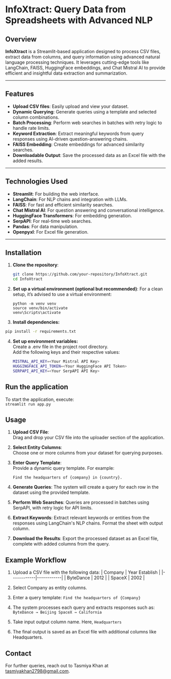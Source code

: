 # InfoXtract: Query Data from Spreadsheets with Advanced NLP 

## Overview

**InfoXtract** is a Streamlit-based application designed to process CSV files, extract data from columns, and query information using advanced natural language processing techniques. It leverages cutting-edge tools like LangChain, FAISS, HuggingFace embeddings, and Chat Mistral AI to provide efficient and insightful data extraction and summarization.

---

## Features

- **Upload CSV files**: Easily upload and view your dataset.
- **Dynamic Querying**: Generate queries using a template and selected column combinations.
- **Batch Processing**: Perform web searches in batches with retry logic to handle rate limits.
- **Keyword Extraction**: Extract meaningful keywords from query responses using AI-driven question-answering chains.
- **FAISS Embedding**: Create embeddings for advanced similarity searches.
- **Downloadable Output**: Save the processed data as an Excel file with the added results.

---

## Technologies Used

- **Streamlit**: For building the web interface.
- **LangChain**: For NLP chains and integration with LLMs.
- **FAISS**: For fast and efficient similarity searches.
- **Chat Mistral AI**: For question answering and conversational intelligence.
- **HuggingFace Transformers**: For embedding generation.
- **SerpAPI**: For real-time web searches.
- **Pandas**: For data manipulation.
- **Openpyxl**: For Excel file generation.

---

## Installation

1. **Clone the repository**:
   ```bash
   git clone https://github.com/your-repository/InfoXtract.git
   cd InfoXtract 
   ```
2. **Set up a virtual environment (optional but recommended)**:
For a clean setup, it’s advised to use a virtual environment:
 
   `python -m venv venv`\
   `source venv/bin/activate`\
   `venv\Scripts\activate`

3. **Install dependencies:**
```bash
pip install -r requirements.txt
```
4. **Set up environment variables:**\
   Create a .env file in the project root directory.\
   Add the following keys and their respective values:
   ```bash 
   MISTRAL_API_KEY=<Your Mistral API Key>
   HUGGINGFACE_API_TOKEN=<Your HuggingFace API Token>
   SERPAPI_API_KEY=<Your SerpAPI API Key>
   ```
## Run the application 
To start the application, execute: \
`streamlit run app.py`

## Usage

1. **Upload CSV File**:  
   Drag and drop your CSV file into the uploader section of the application.

2. **Select Entity Columns**:  
   Choose one or more columns from your dataset for querying purposes.

3. **Enter Query Template**:  
   Provide a dynamic query template. For example:  
   ```plaintext
   Find the headquarters of {company} in {country}.

4. **Generate Queries**:
The system will create a query for each row in the dataset using the provided template.

5. **Perform Web Searches**:
Queries are processed in batches using SerpAPI, with retry logic for API limits.

6. **Extract Keywords**:
Extract relevant keywords or entities from the responses using LangChain's NLP chains. Format the sheet with output column.

7. **Download the Results**:
Export the processed dataset as an Excel file, complete with added columns from the query.

## Example Workflow
1. Upload a CSV file with the following data:
| Company    | Year Establish  |
|------------|------------|
| ByteDance  | 2012       | 
| SpaceX     | 2002       | 

2. Select Company as entity columns.
3. Enter a query template:
`Find the headquarters of {Company} `

4. The system processes each query and extracts responses such as:
`ByteDance → Beijing
SpaceX → California`

5. Take input output column name. 
Here, `Headquarters`

6. The final output is saved as an Excel file with additional columns like Headquarters.

## Contact
For further queries, reach out to Tasmiya Khan at tasmiyakhan2798@gmail.com.

